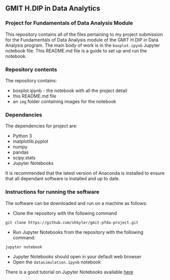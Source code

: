 ## GMIT H.DIP in Data Analytics
### Project for Fundamentals of Data Analysis Module

This repository contains all of the files pertaining to my project submission for the Fundamentals of Data Analysis module of the GMIT H.DIP in Data Analysis program. The main body of work is in the `boxplot.ipynb` Jupyter notebook file. This README.md file is a guide to set up and run the notebook.

### Repository contents

The repository contains:
* boxplot.ipynb - the notebook with all the project detail
* this README.md file
* an `img` folder containing images for the notebook

### Dependancies

The dependencies for project are:
* Python 3
* matplotlib.pyplot
* numpy
* pandas
* scipy.stats
* Jupyter Notebooks

It is recommended that the latest version of Anaconda is installed to ensure that all dependant software is installed and up to date.

### Instructions for running the software

The software can be downloaded and run on a machine as follows:

* Clone the repository with the following command
```
git clone https://github.com/shkyler/gmit-pfda-project.git
```
* Run Jupyter Notebooks from the repository with the following command:
```
jupyter notebook
```
* Jupyter Notebooks should open in your default web browser
* Open the `datasimulation.ipynb` notebook

There is a good tutorial on Jupyter Notebooks available [here](https://www.dataquest.io/blog/jupyter-notebook-tutorial/)
